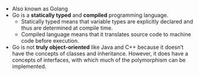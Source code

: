 * Also known as Golang
* Go is a **statically typed** and **compiled** programming language. 
    * Statically typed means that variable types are explicitly declared and thus are determined at compile time.
    * Compiled language means that it translates source code to machine code before execution.
* Go is not **truly object-oriented** like Java and C++ because it doesn’t have the concepts of classes and inheritance. However, it does have a concepts of interfaces, with which much of the polymorphism can be implemented. 
